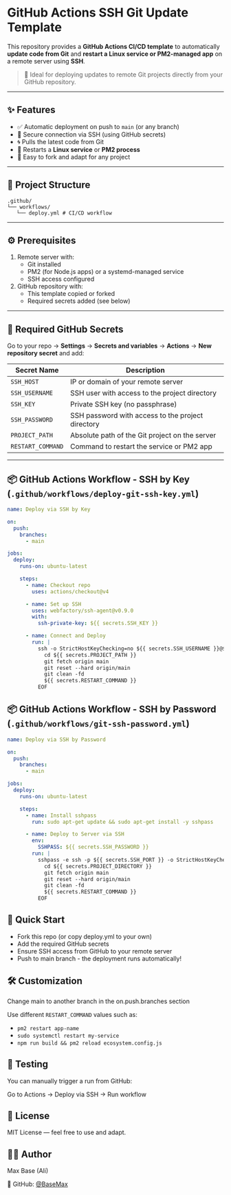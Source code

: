 # GitHub Actions SSH Git Update Template

This repository provides a **GitHub Actions CI/CD template** to automatically **update code from Git** and **restart a Linux service or PM2-managed app** on a remote server using **SSH**.

> 🚀 Ideal for deploying updates to remote Git projects directly from your GitHub repository.

---

## ✨ Features

- ✅ Automatic deployment on push to `main` (or any branch)
- 🔐 Secure connection via SSH (using GitHub secrets)
- 🌀 Pulls the latest code from Git
- 🔁 Restarts a **Linux service** or **PM2 process**
- 🔧 Easy to fork and adapt for any project

---

## 📂 Project Structure

```
.github/
└── workflows/
   └── deploy.yml # CI/CD workflow
```

---

## ⚙️ Prerequisites

1. Remote server with:
   - Git installed
   - PM2 (for Node.js apps) or a systemd-managed service
   - SSH access configured
2. GitHub repository with:
   - This template copied or forked
   - Required secrets added (see below)

---

## 🔐 Required GitHub Secrets

Go to your repo → **Settings** → **Secrets and variables** → **Actions** → **New repository secret** and add:

| Secret Name     | Description                                     |
|------------------|-------------------------------------------------|
| `SSH_HOST`       | IP or domain of your remote server              |
| `SSH_USERNAME`   | SSH user with access to the project directory   |
| `SSH_KEY`        | Private SSH key (no passphrase)                 |
| `SSH_PASSWORD`   | SSH password with access to the project directory   |
| `PROJECT_PATH`    | Absolute path of the Git project on the server   |
| `RESTART_COMMAND` | Command to restart the service or PM2 app        |

---

## 📦 GitHub Actions Workflow - SSH by Key (`.github/workflows/deploy-git-ssh-key.yml`)

```yaml
name: Deploy via SSH by Key

on:
  push:
    branches:
      - main

jobs:
  deploy:
    runs-on: ubuntu-latest

    steps:
      - name: Checkout repo
        uses: actions/checkout@v4

      - name: Set up SSH
        uses: webfactory/ssh-agent@v0.9.0
        with:
          ssh-private-key: ${{ secrets.SSH_KEY }}

      - name: Connect and Deploy
        run: |
          ssh -o StrictHostKeyChecking=no ${{ secrets.SSH_USERNAME }}@${{ secrets.SSH_HOST }} << 'EOF'
            cd ${{ secrets.PROJECT_PATH }}
            git fetch origin main
            git reset --hard origin/main
            git clean -fd
            ${{ secrets.RESTART_COMMAND }}
          EOF
```

## 📦 GitHub Actions Workflow - SSH by Password (`.github/workflows/git-ssh-password.yml`)

```yaml
name: Deploy via SSH by Password

on:
  push:
    branches:
      - main

jobs:
  deploy:
    runs-on: ubuntu-latest

    steps:
      - name: Install sshpass
        run: sudo apt-get update && sudo apt-get install -y sshpass

      - name: Deploy to Server via SSH
        env:
          SSHPASS: ${{ secrets.SSH_PASSWORD }}
        run: |
          sshpass -e ssh -p ${{ secrets.SSH_PORT }} -o StrictHostKeyChecking=no ${{ secrets.SSH_USERNAME }}@${{ secrets.SSH_HOST }} << EOF
            cd ${{ secrets.PROJECT_DIRECTORY }}
            git fetch origin main
            git reset --hard origin/main
            git clean -fd
            ${{ secrets.RESTART_COMMAND }}
          EOF
```

## 🚀 Quick Start

- Fork this repo (or copy deploy.yml to your own)
- Add the required GitHub secrets
- Ensure SSH access from GitHub to your remote server
- Push to main branch - the deployment runs automatically!

## 🛠️ Customization

Change main to another branch in the on.push.branches section

Use different `RESTART_COMMAND` values such as:

- `pm2 restart app-name`
- `sudo systemctl restart my-service`
- `npm run build && pm2 reload ecosystem.config.js`

## 🧪 Testing

You can manually trigger a run from GitHub:

Go to Actions → Deploy via SSH → Run workflow

## 🧾 License

MIT License — feel free to use and adapt.

## 🙋‍♂️ Author

Max Base (Ali)

🔗 GitHub: [@BaseMax](https://github.com/basemax)
